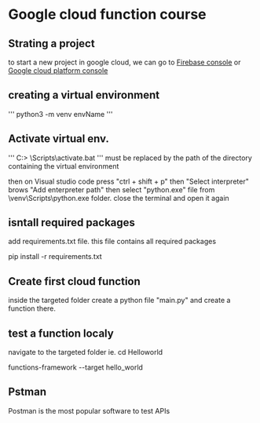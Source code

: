 # Google cloud function course
## Strating a project

to start a new project in google cloud, we can go to [Firebase console](https://console.firebase.google.com) or [Google cloud platform console](https://console.cloud.google.com)

## creating a virtual environment
'''
python3 -m venv envName
'''

## Activate virtual env. 

'''
C:\> <venv>\Scripts\activate.bat
'''
<venv> must be replaced by the path of the directory containing the virtual environment

then on Visual studio code press "ctrl + shift + p" then "Select interpreter" brows "Add enterpreter path" then select "python.exe" file from \venv\Scripts\python.exe folder. close the terminal and open it again


## isntall required packages
add requirements.txt file. this file contains all required packages

pip install -r requirements.txt


## Create first cloud function
inside the targeted folder create a python file "main.py" and create a function there.

## test a function localy
navigate to the targeted folder ie. cd Helloworld

functions-framework --target hello_world

## Pstman
Postman is the most popular software to test APIs